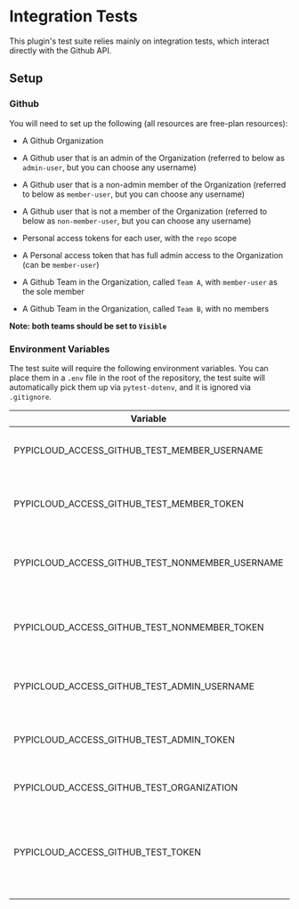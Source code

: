 # Integration Tests

This plugin's test suite relies mainly on integration tests, which interact directly with the Github API.

## Setup

### Github

You will need to set up the following (all resources are free-plan resources):

- A Github Organization
- A Github user that is an admin of the Organization (referred to below as `admin-user`, but you can choose any username)
- A Github user that is a non-admin member of the Organization (referred to below as `member-user`, but you can choose any username)
- A Github user that is not a member of the Organization (referred to below as `non-member-user`, but you can choose any username)
- Personal access tokens for each user, with the `repo` scope
- A Personal access token that has full admin access to the Organization (can be `member-user`)

- A Github Team in the Organization, called `Team A`, with `member-user` as the sole member
- A Github Team in the Organization, called `Team B`, with no members

**Note: both teams should be set to `Visible`**

### Environment Variables

The test suite will require the following environment variables. You can place them in a `.env` file in the root of the repository, the test suite will automatically pick them up via `pytest-dotenv`, and it is ignored via `.gitignore`.

| Variable                                        | Description                                                     |
| ----------------------------------------------- | --------------------------------------------------------------- |
| PYPICLOUD_ACCESS_GITHUB_TEST_MEMBER_USERNAME    | The username of the member user                                 |
| PYPICLOUD_ACCESS_GITHUB_TEST_MEMBER_TOKEN       | The member user's personal access token                         |
| PYPICLOUD_ACCESS_GITHUB_TEST_NONMEMBER_USERNAME | The username of the non-member user                             |
| PYPICLOUD_ACCESS_GITHUB_TEST_NONMEMBER_TOKEN    | The non-member user's personal access token                     |
| PYPICLOUD_ACCESS_GITHUB_TEST_ADMIN_USERNAME     | The username of the admin user                                  |
| PYPICLOUD_ACCESS_GITHUB_TEST_ADMIN_TOKEN        | The admin user's personal access token                          |
| PYPICLOUD_ACCESS_GITHUB_TEST_ORGANIZATION       | The name of the Organization                                    |
| PYPICLOUD_ACCESS_GITHUB_TEST_TOKEN              | The personal access token with admin access to the Organization |
